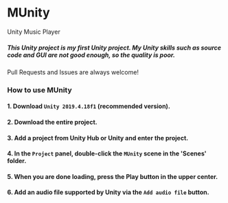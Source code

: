 # MUnity
Unity Music Player

##### This Unity project is my first Unity project. My Unity skills such as source code and GUI are not good enough, so the quality is poor.
Pull Requests and Issues are always welcome!

### How to use MUnity

#### 1. Download `Unity 2019.4.18f1` (recommended version).
#### 2. Download the entire project.
#### 3. Add a project from Unity Hub or Unity and enter the project.
#### 4. In the `Project` panel, double-click the `MUnity` scene in the 'Scenes' folder.
#### 5. When you are done loading, press the Play button in the upper center. 
#### 6. Add an audio file supported by Unity via the `Add audio file` button.